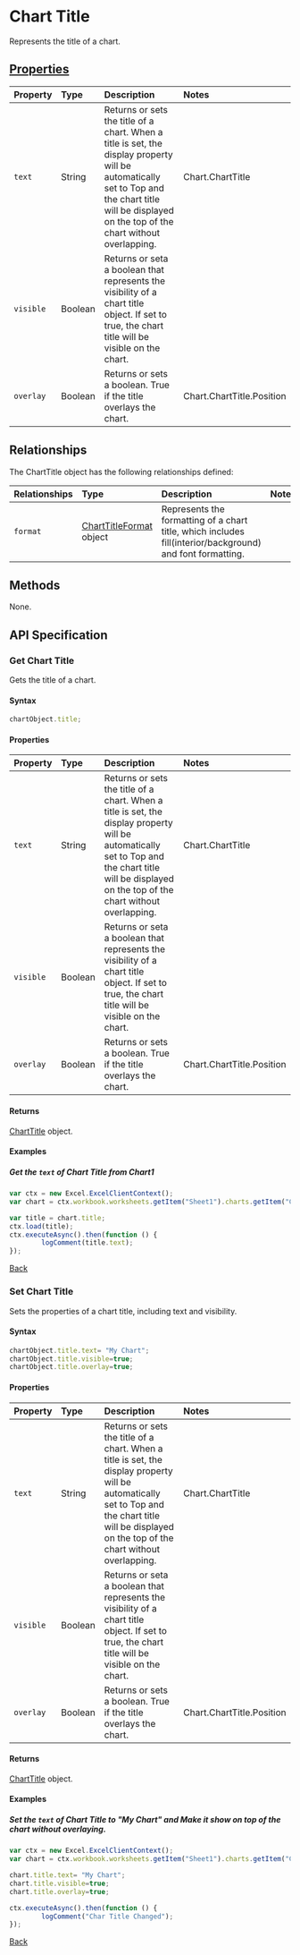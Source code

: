 # Chart Title
Represents the title of a chart. 

## [Properties](#get-chart-title)

| Property         | Type    |Description|Notes |
|:-----------------|:--------|:----------|:-----|
| `text` | String |Returns or sets the title of a chart. When a title is set, the display property will be automatically set to Top and the chart title will be displayed on the top of the chart without overlapping. | Chart.ChartTitle |
| `visible` | Boolean |Returns or seta a boolean that represents the visibility of a chart title object. If set to true, the chart title will be visible on the chart. |  |
| `overlay` | Boolean |Returns or sets a boolean. True if the title overlays the chart. | Chart.ChartTitle.Position |

## Relationships
The ChartTitle object has the following relationships defined:

| Relationships    | Type    |Description|Notes |
|:-----------------|:--------|:----------|:-----|
| `format`          |[ChartTitleFormat](chartTitleFormat.md) object | Represents the formatting of a chart title, which includes fill(interior/background) and font formatting.
     
## Methods
None.

## API Specification 

### Get Chart Title

Gets the title of a chart.

#### Syntax
```js
chartObject.title;
```
#### Properties
| Property         | Type    |Description|Notes |
|:-----------------|:--------|:----------|:-----|
| `text` | String |Returns or sets the title of a chart. When a title is set, the display property will be automatically set to Top and the chart title will be displayed on the top of the chart without overlapping. | Chart.ChartTitle |
| `visible` | Boolean |Returns or seta a boolean that represents the visibility of a chart title object. If set to true, the chart title will be visible on the chart. |  |
| `overlay` | Boolean |Returns or sets a boolean. True if the title overlays the chart. | Chart.ChartTitle.Position |

#### Returns

[ChartTitle](chartTitle.md) object. 

#### Examples

##### Get the `text` of Chart Title from Chart1
```js
var ctx = new Excel.ExcelClientContext();
var chart = ctx.workbook.worksheets.getItem("Sheet1").charts.getItem("Chart1");	

var title = chart.title;
ctx.load(title);
ctx.executeAsync().then(function () {
		logComment(title.text);
});
```

[Back](#properties)

### Set Chart Title

Sets the properties of a chart title, including text and visibility.

#### Syntax

```js
chartObject.title.text= "My Chart"; 
chartObject.title.visible=true;
chartObject.title.overlay=true;
```

#### Properties
| Property         | Type    |Description|Notes |
|:-----------------|:--------|:----------|:-----|
| `text` | String |Returns or sets the title of a chart. When a title is set, the display property will be automatically set to Top and the chart title will be displayed on the top of the chart without overlapping. | Chart.ChartTitle |
| `visible` | Boolean |Returns or seta a boolean that represents the visibility of a chart title object. If set to true, the chart title will be visible on the chart. |  |
| `overlay` | Boolean |Returns or sets a boolean. True if the title overlays the chart. | Chart.ChartTitle.Position |

#### Returns

[ChartTitle](chartTitle.md) object. 


#### Examples

##### Set the `text` of Chart Title to "My Chart" and Make it show on top of the chart without overlaying.
```js
var ctx = new Excel.ExcelClientContext();
var chart = ctx.workbook.worksheets.getItem("Sheet1").charts.getItem("Chart1");	

chart.title.text= "My Chart"; 
chart.title.visible=true;
chart.title.overlay=true;

ctx.executeAsync().then(function () {
		logComment("Char Title Changed");
});
```
[Back](#properties)